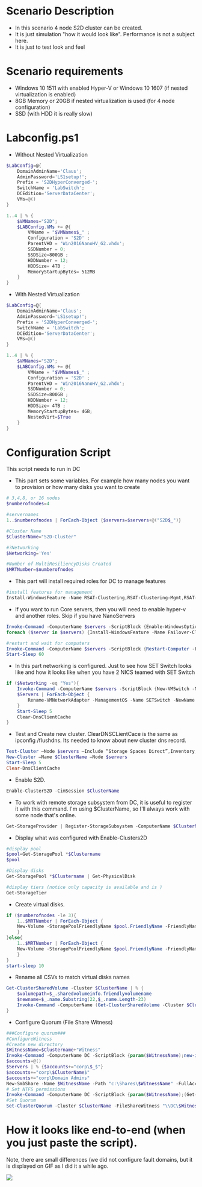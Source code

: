 # Scenario Description

* In this scenario 4 node S2D cluster can be created.
* It is just simulation "how it would look like". Performance is not a subject here.
* It is just to test look and feel


# Scenario requirements

* Windows 10 1511 with enabled Hyper-V or Windows 10 1607 (if nested virtualization is enabled)
* 8GB Memory or 20GB if nested virtualization is used (for 4 node configuration)
* SSD (with HDD it is really slow)

# Labconfig.ps1


* Without Nested Virtualization
````PowerShell
$LabConfig=@{
    DomainAdminName='Claus'; 			
	AdminPassword='LS1setup!'; 			
    Prefix = 'S2DHyperConverged-'; 		
    SwitchName = 'LabSwitch';			
    DCEdition='ServerDataCenter';		
    VMs=@()								
} 

1..4 | % { 
	$VMNames="S2D"; 							
	$LABConfig.VMs += @{ 
		VMName = "$VMNames$_" ; 
		Configuration = 'S2D' ; 				
		ParentVHD = 'Win2016NanoHV_G2.vhdx';	
		SSDNumber = 0; 							
		SSDSize=800GB ; 						
		HDDNumber = 12; 						
		HDDSize= 4TB ; 							
		MemoryStartupBytes= 512MB 				
	} 
} 
````

* With Nested Virtualization
````PowerShell
$LabConfig=@{
    DomainAdminName='Claus'; 			
	AdminPassword='LS1setup!'; 			
    Prefix = 'S2DHyperConverged-'; 		
    SwitchName = 'LabSwitch';			
    DCEdition='ServerDataCenter';		
    VMs=@()								
} 

1..4 | % { 
	$VMNames="S2D"; 							
	$LABConfig.VMs += @{ 
		VMName = "$VMNames$_" ; 
		Configuration = 'S2D' ; 				
		ParentVHD = 'Win2016NanoHV_G2.vhdx';	
		SSDNumber = 0; 							
		SSDSize=800GB ; 						
		HDDNumber = 12; 						
		HDDSize= 4TB ; 							
		MemoryStartupBytes= 4GB;
        NestedVirt=$True 				
	} 
}
````

# Configuration Script
This script needs to run in DC

* This part sets some variables. For example how many nodes you want to provision or how many disks you want to create
````PowerShell
# 3,4,8, or 16 nodes
$numberofnodes=4

#servernames
1..$numberofnodes | ForEach-Object {$servers=$servers+@("S2D$_")}

#Cluster Name
$ClusterName="S2D-Cluster"

#?Networking
$Networking='Yes'

#Number of MultiResiliencyDisks Created
$MRTNumber=$numberofnodes
````

* This part will install required roles for DC to manage features
````PowerShell
#install features for management
Install-WindowsFeature -Name RSAT-Clustering,RSAT-Clustering-Mgmt,RSAT-Clustering-PowerShell,RSAT-Storage-Replica,RSAT-Hyper-V-Tools
````

* If you want to run Core servers, then you will need to enable hyper-v and another roles. Skip if you have NanoServers
````PowerShell
Invoke-Command -ComputerName $servers -ScriptBlock {Enable-WindowsOptionalFeature -FeatureName Microsoft-Hyper-V -Online -NoRestart}
foreach ($server in $servers) {Install-WindowsFeature -Name Failover-Clustering,Failover-Clustering-S2D,Hyper-V-PowerShell -ComputerName $server} 

#restart and wait for computers
Invoke-Command -ComputerName $servers -ScriptBlock {Restart-Computer -Force}
Start-Sleep 60
````

* In this part networking is configured. Just to see how SET Switch looks like and how it looks like when you have 2 NICS teamed with SET Switch
````PowerShell
if ($Networking -eq "Yes"){
    Invoke-Command -ComputerName $servers -ScriptBlock {New-VMSwitch -Name SETSwitch -EnableEmbeddedTeaming $TRUE -MinimumBandwidthMode Weight -NetAdapterName (Get-NetIPAddress -IPAddress 10.* ).InterfaceAlias}
    $Servers | ForEach-Object {
        Rename-VMNetworkAdapter -ManagementOS -Name SETSwitch -NewName Management -ComputerName $_
    }
    Start-Sleep 5
    Clear-DnsClientCache
}
````

* Test and Create new cluster. ClearDNSCLientCace is the same as ipconfig /flushdns. Its needed to know about new cluster dns record.

````PowerShell
Test-Cluster –Node $servers –Include “Storage Spaces Direct”,Inventory,Network,”System Configuration”
New-Cluster –Name $ClusterName –Node $servers
Start-Sleep 5
Clear-DnsClientCache
````

* Enable S2D.

```PowerShell
Enable-ClusterS2D -CimSession $ClusterName
````

* To work with remote storage subsystem from DC, it is useful to register it with this command. I'm using $ClusterName, so I'll always work with some node that's online.
```PowerShell
Get-StorageProvider | Register-StorageSubsystem -ComputerName $ClusterName
````

* Display what was configured with Enable-Clusters2D
```PowerShell
#display pool
$pool=Get-StoragePool *$Clustername
$pool

#Display disks
Get-StoragePool *$Clustername | Get-PhysicalDisk

#display tiers (notice only capacity is available and is )
Get-StorageTier
````

* Create virtual disks. 

```PowerShell
if ($numberofnodes -le 3){
    1..$MRTNumber | ForEach-Object {
    New-Volume -StoragePoolFriendlyName $pool.FriendlyName -FriendlyName MultiResiliencyDisk$_ -FileSystem CSVFS_ReFS -StorageTierFriendlyNames Capacity -StorageTierSizes 2TB
    }
}else{
    1..$MRTNumber | ForEach-Object {
    New-Volume -StoragePoolFriendlyName $pool.FriendlyName -FriendlyName MultiResiliencyDisk$_ -FileSystem CSVFS_ReFS -StorageTierFriendlyNames performance,capacity -StorageTierSizes 1TB,9TB
    }
}
start-sleep 10
````

* Rename all CSVs to match virtual disks names
```PowerShell
Get-ClusterSharedVolume -Cluster $ClusterName | % {
    $volumepath=$_.sharedvolumeinfo.friendlyvolumename
    $newname=$_.name.Substring(22,$_.name.Length-23)
    Invoke-Command -ComputerName (Get-ClusterSharedVolume -Cluster $ClusterName -Name $_.Name).ownernode -ScriptBlock {param($volumepath,$newname); Rename-Item -Path $volumepath -NewName $newname} -ArgumentList $volumepath,$newname -ErrorAction SilentlyContinue
} 
````

* Configure Quorum (File Share Witness)

```PowerShell
###Configure quorum###
#ConfigureWitness
#Create new directory
$WitnessName=$Clustername+"Witness"
Invoke-Command -ComputerName DC -ScriptBlock {param($WitnessName);new-item -Path c:\Shares -Name $WitnessName -ItemType Directory} -ArgumentList $WitnessName
$accounts=@()
$Servers | % {$accounts+="corp\$_$"}
$accounts+="corp\$ClusterName$"
$accounts+="corp\Domain Admins"
New-SmbShare -Name $WitnessName -Path "c:\Shares\$WitnessName" -FullAccess $accounts -CimSession DC
# Set NTFS permissions 
Invoke-Command -ComputerName DC -ScriptBlock {param($WitnessName);(Get-SmbShare "$WitnessName").PresetPathAcl | Set-Acl} -ArgumentList $WitnessName
#Set Quorum
Set-ClusterQuorum -Cluster $ClusterName -FileShareWitness "\\DC\$WitnessName"

````

# How it looks like end-to-end (when you just paste the script). 
Note, there are small differences (we did not configure fault domains, but it is displayed on GIF as I did it a while ago.

![](https://github.com/Microsoft/ws2016lab/blob/master/Docs/Screenshots/s2d_Hyperconverged.gif)
